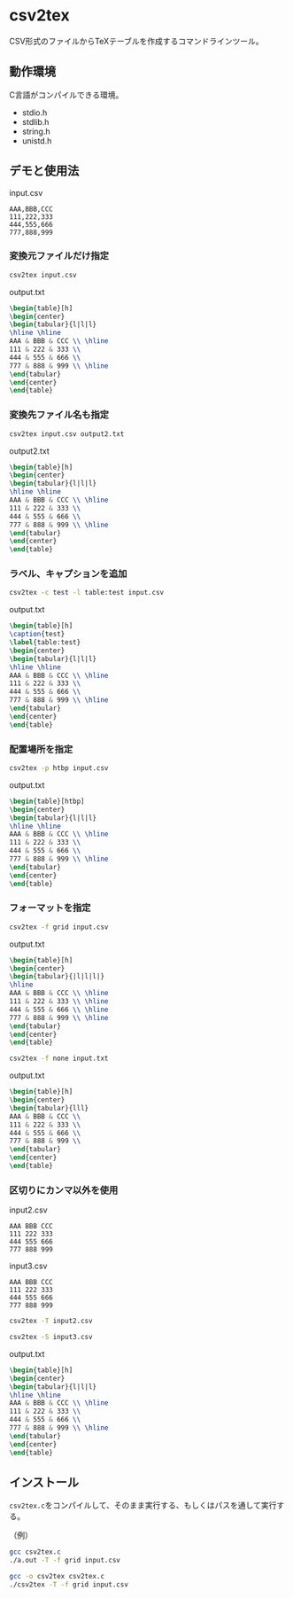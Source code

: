# csv2tex
CSV形式のファイルからTeXテーブルを作成するコマンドラインツール。

## 動作環境
C言語がコンパイルできる環境。
- stdio.h
- stdlib.h
- string.h
- unistd.h

## デモと使用法
input.csv
```csv
AAA,BBB,CCC
111,222,333
444,555,666
777,888,999
```

### 変換元ファイルだけ指定
```bash
csv2tex input.csv
```

output.txt
```latex
\begin{table}[h]
\begin{center}
\begin{tabular}{l|l|l}
\hline \hline
AAA & BBB & CCC \\ \hline
111 & 222 & 333 \\
444 & 555 & 666 \\
777 & 888 & 999 \\ \hline
\end{tabular}
\end{center}
\end{table}
```

### 変換先ファイル名も指定
```bash
csv2tex input.csv output2.txt
```

output2.txt
```latex
\begin{table}[h]
\begin{center}
\begin{tabular}{l|l|l}
\hline \hline
AAA & BBB & CCC \\ \hline
111 & 222 & 333 \\
444 & 555 & 666 \\
777 & 888 & 999 \\ \hline
\end{tabular}
\end{center}
\end{table}
```

### ラベル、キャプションを追加
```bash
csv2tex -c test -l table:test input.csv
```

output.txt
```latex
\begin{table}[h]
\caption{test}
\label{table:test}
\begin{center}
\begin{tabular}{l|l|l}
\hline \hline
AAA & BBB & CCC \\ \hline
111 & 222 & 333 \\
444 & 555 & 666 \\
777 & 888 & 999 \\ \hline
\end{tabular}
\end{center}
\end{table}
```

### 配置場所を指定
```bash
csv2tex -p htbp input.csv
```

output.txt
```latex
\begin{table}[htbp]
\begin{center}
\begin{tabular}{l|l|l}
\hline \hline
AAA & BBB & CCC \\ \hline
111 & 222 & 333 \\
444 & 555 & 666 \\
777 & 888 & 999 \\ \hline
\end{tabular}
\end{center}
\end{table}
```

### フォーマットを指定
```bash
csv2tex -f grid input.csv
```

output.txt
```latex
\begin{table}[h]
\begin{center}
\begin{tabular}{|l|l|l|}
\hline
AAA & BBB & CCC \\ \hline
111 & 222 & 333 \\ \hline
444 & 555 & 666 \\ \hline
777 & 888 & 999 \\ \hline
\end{tabular}
\end{center}
\end{table}
```

```bash
csv2tex -f none input.txt
```

output.txt
```latex
\begin{table}[h]
\begin{center}
\begin{tabular}{lll}
AAA & BBB & CCC \\
111 & 222 & 333 \\
444 & 555 & 666 \\
777 & 888 & 999 \\
\end{tabular}
\end{center}
\end{table}
```

### 区切りにカンマ以外を使用
input2.csv
```csv
AAA	BBB	CCC
111	222	333
444	555	666
777	888	999
```

input3.csv
```csv
AAA BBB CCC
111 222 333
444 555 666
777 888 999
```

```bash
csv2tex -T input2.csv
```

```bash
csv2tex -S input3.csv
```

output.txt
```latex
\begin{table}[h]
\begin{center}
\begin{tabular}{l|l|l}
\hline \hline
AAA & BBB & CCC \\ \hline
111 & 222 & 333 \\
444 & 555 & 666 \\
777 & 888 & 999 \\ \hline
\end{tabular}
\end{center}
\end{table}
```

## インストール
`csv2tex.c`をコンパイルして、そのまま実行する、もしくはパスを通して実行する。

（例）
```bash
gcc csv2tex.c
./a.out -T -f grid input.csv
```

```bash
gcc -o csv2tex csv2tex.c
./csv2tex -T -f grid input.csv
```
